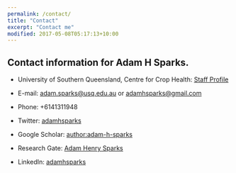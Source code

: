 ```yaml
---
permalink: /contact/
title: "Contact"
excerpt: "Contact me"
modified: 2017-05-08T05:17:13+10:00
---
```


Contact information for Adam H Sparks.
------

* University of Southern Queensland, Centre for Crop Health: [Staff Profile](https://staffprofile.usq.edu.au/Profile/Adam-Sparks)

* E-mail: [adam.sparks@usq.edu.au](adam.sparks@usq.edu.au) or [adamhsparks@gmail.com](adamhsparks@gmail.com)
* Phone: +6141311948

* Twitter: [adamhsparks](http://twitter.com/adamhsparks)
* Google Scholar: [author:adam-h-sparks](https://scholar.google.com.au/citations?user=TQQzkCwAAAAJ&hl=en)
* Research Gate: [Adam Henry Sparks](https://www.researchgate.net/profile/Adam_Sparks2)
* LinkedIn: [adamhsparks](http://www.linkedin.com/in/adamhsparks)
